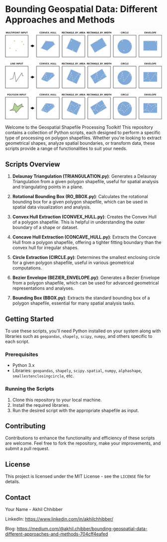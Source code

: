 # Bounding Geospatial Data: Different Approaches and Methods
<p align="center">
  <img src="https://github.com/akhilchibber/Bounding-Geospatial-Data/blob/main/bounding_geospatial_data.jpg?raw=true" alt="earthml Logo">
</p>

Welcome to the Geospatial Shapefile Processing Toolkit! This repository contains a collection of Python scripts, each designed to perform a specific type of processing on polygon shapefiles. Whether you're looking to extract geometrical shapes, analyze spatial boundaries, or transform data, these scripts provide a range of functionalities to suit your needs.

## Scripts Overview

1. **Delaunay Triangulation (TRIANGULATION.py)**: Generates a Delaunay Triangulation from a given polygon shapefile, useful for spatial analysis and triangulating points in a plane.

2. **Rotational Bounding Box (RO_BBOX.py)**: Calculates the rotational bounding box for a given polygon shapefile, which can be used in spatial data visualization and analysis.

3. **Convex Hull Extraction (CONVEX_HULL.py)**: Creates the Convex Hull of a polygon shapefile. This is helpful in understanding the outer boundary of a shape or dataset.

4. **Concave Hull Extraction (CONCAVE_HULL.py)**: Extracts the Concave Hull from a polygon shapefile, offering a tighter fitting boundary than the convex hull for irregular shapes.

5. **Circle Extraction (CIRCLE.py)**: Determines the smallest enclosing circle for a given polygon shapefile, useful in various geometrical computations.

6. **Bezier Envelope (BEZIER_ENVELOPE.py)**: Generates a Bezier Envelope from a polygon shapefile, which can be used for advanced geometrical representations and analyses.

7. **Bounding Box (BBOX.py)**: Extracts the standard bounding box of a polygon shapefile, essential for many spatial analysis tasks.

## Getting Started

To use these scripts, you'll need Python installed on your system along with libraries such as `geopandas`, `shapely`, `scipy`, `numpy`, and others specific to each script.

### Prerequisites

- Python 3.x
- Libraries: `geopandas`, `shapely`, `scipy.spatial`, `numpy`, `alphashape`, `smallestenclosingcircle`, etc.

### Running the Scripts

1. Clone this repository to your local machine.
2. Install the required libraries.
3. Run the desired script with the appropriate shapefile as input.

## Contributing

Contributions to enhance the functionality and efficiency of these scripts are welcome. Feel free to fork the repository, make your improvements, and submit a pull request.

## License

This project is licensed under the MIT License - see the `LICENSE` file for details.

## Contact

Your Name - Akhil Chhibber

LinkedIn: https://www.linkedin.com/in/akhilchhibber/

Blog: https://medium.com/@akhil.chibber/bounding-geospatial-data-different-approaches-and-methods-704cff4eafed
